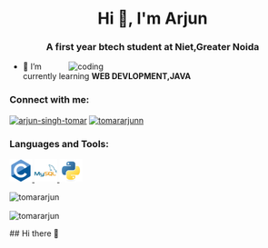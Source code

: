 <h1 align="center">Hi 👋, I'm Arjun</h1>
<h3 align="center">A first year btech student at Niet,Greater Noida</h3>

<img align="right" alt="coding" width="400" src=![image](https://github.com/user-attachments/assets/246fd0d5-8437-494f-8250-6f9b4ac35f0e)>


- 🌱 I’m currently learning **WEB DEVLOPMENT,JAVA**

<h3 align="left">Connect with me:</h3>
<p align="left">
<a href="https://linkedin.com/in/arjun-singh-tomar" target="blank"><img align="center" src="https://raw.githubusercontent.com/rahuldkjain/github-profile-readme-generator/master/src/images/icons/Social/linked-in-alt.svg" alt="arjun-singh-tomar" height="30" width="40" /></a>
<a href="https://instagram.com/tomararjunn" target="blank"><img align="center" src="https://raw.githubusercontent.com/rahuldkjain/github-profile-readme-generator/master/src/images/icons/Social/instagram.svg" alt="tomararjunn" height="30" width="40" /></a>
</p>

<h3 align="left">Languages and Tools:</h3>
<p align="left"> <a href="https://www.cprogramming.com/" target="_blank" rel="noreferrer"> <img src="https://raw.githubusercontent.com/devicons/devicon/master/icons/c/c-original.svg" alt="c" width="40" height="40"/> </a> <a href="https://www.mysql.com/" target="_blank" rel="noreferrer"> <img src="https://raw.githubusercontent.com/devicons/devicon/master/icons/mysql/mysql-original-wordmark.svg" alt="mysql" width="40" height="40"/> </a> <a href="https://www.python.org" target="_blank" rel="noreferrer"> <img src="https://raw.githubusercontent.com/devicons/devicon/master/icons/python/python-original.svg" alt="python" width="40" height="40"/> </a> </p>

<p><img align="center" src="https://github-readme-stats.vercel.app/api/top-langs?username=tomararjun&show_icons=true&locale=en&layout=compact" alt="tomararjun" /></p>

<p><img align="center" src="https://github-readme-streak-stats.herokuapp.com/?user=tomararjun&" alt="tomararjun" /></p>
## Hi there 👋

<!--
**tomararjunn/tomararjunn** is a ✨ _special_ ✨ repository because its `README.md` (this file) appears on your GitHub profile.

Here are some ideas to get you started:

- 🔭 I’m currently working on ...
- 🌱 I’m currently learning ...
- 👯 I’m looking to collaborate on ...
- 🤔 I’m looking for help with ...
- 💬 Ask me about ...
- 📫 How to reach me: ...
- 😄 Pronouns: ...
- ⚡ Fun fact: ...
-->
